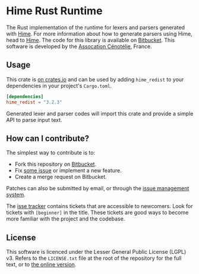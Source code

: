 # Hime Rust Runtime #

The Rust implementation of the runtime for lexers and parsers generated with [Hime](https://bitbucket.org/cenotelie/hime).
For more information about how to generate parsers using Hime, head to [Hime](https://cenotelie.fr/hime).
The code for this library is available on [Bitbucket](https://bitbucket.org/cenotelie/hime).
This software is developed by the [Assocation Cénotélie](https://cenotelie.fr/), France.

## Usage ##

This crate is [on crates.io](https://crates.io/crates/hime_redist) and can be
used by adding `hime_redist` to your dependencies in your project's `Cargo.toml`.

```toml
[dependencies]
hime_redist = "3.2.3"
```

Generated lexer and parser codes will import this crate and provide a simple API to parse input text.

## How can I contribute? ##

The simplest way to contribute is to:

* Fork this repository on [Bitbucket](https://bitbucket.org/cenotelie/hime).
* Fix [some issue](https://bitbucket.org/cenotelie/hime/issues?status=new&status=open) or implement a new feature.
* Create a merge request on Bitbucket.

Patches can also be submitted by email, or through the [issue management system](https://bitbucket.org/cenotelie/hime/issues).

The [isse tracker](https://bitbucket.org/cenotelie/hime/issues) contains tickets that are accessible to newcomers. Look for tickets with `[beginner]` in the title. These tickets are good ways to become more familiar with the project and the codebase.

## License ##

This software is licenced under the Lesser General Public License (LGPL) v3.
Refers to the `LICENSE.txt` file at the root of the repository for the full text, or to [the online version](http://www.gnu.org/licenses/lgpl-3.0.html).